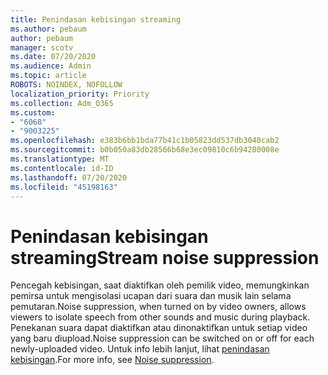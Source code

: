 ```yaml
---
title: Penindasan kebisingan streaming
ms.author: pebaum
author: pebaum
manager: scotv
ms.date: 07/20/2020
ms.audience: Admin
ms.topic: article
ROBOTS: NOINDEX, NOFOLLOW
localization_priority: Priority
ms.collection: Adm_O365
ms.custom:
- "6068"
- "9003225"
ms.openlocfilehash: e383b6bb1bda77b41c1b05823dd537db3040cab2
ms.sourcegitcommit: b0b050a83db28566b68e3ec09810c6b94280008e
ms.translationtype: MT
ms.contentlocale: id-ID
ms.lasthandoff: 07/20/2020
ms.locfileid: "45198163"
---
```

# <a name="stream-noise-suppression"></a><span data-ttu-id="02c13-102">Penindasan kebisingan streaming</span><span class="sxs-lookup"><span data-stu-id="02c13-102">Stream noise suppression</span></span>

<span data-ttu-id="02c13-103">Pencegah kebisingan, saat diaktifkan oleh pemilik video, memungkinkan pemirsa untuk mengisolasi ucapan dari suara dan musik lain selama pemutaran.</span><span class="sxs-lookup"><span data-stu-id="02c13-103">Noise suppression, when turned on by video owners, allows viewers to isolate speech from other sounds and music during playback.</span></span> <span data-ttu-id="02c13-104">Penekanan suara dapat diaktifkan atau dinonaktifkan untuk setiap video yang baru diupload.</span><span class="sxs-lookup"><span data-stu-id="02c13-104">Noise suppression can be switched on or off for each newly-uploaded video.</span></span> <span data-ttu-id="02c13-105">Untuk info lebih lanjut, lihat [penindasan kebisingan](https://docs.microsoft.com/stream/noise-suppression).</span><span class="sxs-lookup"><span data-stu-id="02c13-105">For more info, see [Noise suppression](https://docs.microsoft.com/stream/noise-suppression).</span></span>